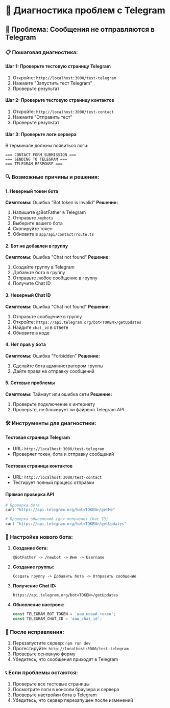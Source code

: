 # 🔧 Диагностика проблем с Telegram

## 🚨 Проблема: Сообщения не отправляются в Telegram

### 📋 Пошаговая диагностика:

#### Шаг 1: Проверьте тестовую страницу Telegram
1. Откройте: `http://localhost:3000/test-telegram`
2. Нажмите "Запустить тест Telegram"
3. Проверьте результат

#### Шаг 2: Проверьте тестовую страницу контактов
1. Откройте: `http://localhost:3000/test-contact`
2. Нажмите "Отправить тест"
3. Проверьте результат

#### Шаг 3: Проверьте логи сервера
В терминале должны появиться логи:
```
=== CONTACT FORM SUBMISSION ===
=== SENDING TO TELEGRAM ===
=== TELEGRAM RESPONSE ===
```

### 🔍 Возможные причины и решения:

#### 1. Неверный токен бота
**Симптомы:** Ошибка "Bot token is invalid"
**Решение:**
1. Напишите @BotFather в Telegram
2. Отправьте `/mybots`
3. Выберите вашего бота
4. Скопируйте токен
5. Обновите в `app/api/contact/route.ts`

#### 2. Бот не добавлен в группу
**Симптомы:** Ошибка "Chat not found"
**Решение:**
1. Создайте группу в Telegram
2. Добавьте бота в группу
3. Отправьте любое сообщение в группу
4. Получите Chat ID

#### 3. Неверный Chat ID
**Симптомы:** Ошибка "Chat not found"
**Решение:**
1. Отправьте сообщение в группу
2. Откройте: `https://api.telegram.org/bot<TOKEN>/getUpdates`
3. Найдите `chat_id` в ответе
4. Обновите в коде

#### 4. Нет прав у бота
**Симптомы:** Ошибка "Forbidden"
**Решение:**
1. Сделайте бота администратором группы
2. Дайте права на отправку сообщений

#### 5. Сетевые проблемы
**Симптомы:** Таймаут или ошибка сети
**Решение:**
1. Проверьте подключение к интернету
2. Проверьте, не блокирует ли файрвол Telegram API

### 🛠️ Инструменты для диагностики:

#### Тестовая страница Telegram
- URL: `http://localhost:3000/test-telegram`
- Проверяет токен, бота и отправку сообщений

#### Тестовая страница контактов
- URL: `http://localhost:3000/test-contact`
- Тестирует полный процесс отправки

#### Прямая проверка API
```bash
# Проверка бота
curl "https://api.telegram.org/bot<TOKEN>/getMe"

# Проверка обновлений (для получения Chat ID)
curl "https://api.telegram.org/bot<TOKEN>/getUpdates"
```

### 📝 Настройка нового бота:

1. **Создание бота:**
   ```
   @BotFather -> /newbot -> Имя -> Username
   ```

2. **Создание группы:**
   ```
   Создать группу -> Добавить бота -> Отправить сообщение
   ```

3. **Получение Chat ID:**
   ```
   https://api.telegram.org/bot<TOKEN>/getUpdates
   ```

4. **Обновление настроек:**
   ```typescript
   const TELEGRAM_BOT_TOKEN = 'ваш_новый_токен';
   const TELEGRAM_CHAT_ID = 'ваш_chat_id';
   ```

### 🔄 После исправления:

1. Перезапустите сервер: `npm run dev`
2. Протестируйте: `http://localhost:3000/test-telegram`
3. Проверьте основную форму
4. Убедитесь, что сообщения приходят в Telegram

### 📞 Если проблемы остаются:

1. Проверьте все тестовые страницы
2. Посмотрите логи в консоли браузера и сервера
3. Проверьте настройки бота в Telegram
4. Убедитесь, что сервер перезапущен после изменений 